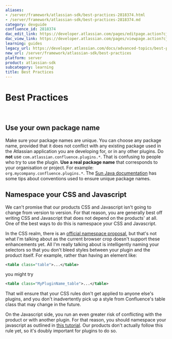 ```yaml
---
aliases:
- /server/framework/atlassian-sdk/best-practices-2818374.html
- /server/framework/atlassian-sdk/best-practices-2818374.md
category: devguide
confluence_id: 2818374
dac_edit_link: https://developer.atlassian.com/pages/editpage.action?cjm=wozere&pageId=2818374
dac_view_link: https://developer.atlassian.com/pages/viewpage.action?cjm=wozere&pageId=2818374
learning: guides
legacy_url: https://developer.atlassian.com/docs/advanced-topics/best-practices
new_url: /server/framework/atlassian-sdk/best-practices
platform: server
product: atlassian-sdk
subcategory: learning
title: Best Practices
---
```

# Best Practices

 

## Use your own package name

Make sure your package names are unique. You can choose any package name, provided that it does not conflict with any existing package used in the Atlassian application you are developing for, or in any other plugins. Do **not** use `com.atlassian.confluence.plugins.*`. That is confusing to people who try to use the plugin. **Use a real package name** that corresponds to your organisation or project. For example: `org.mycompany.confluence.plugins.*`. The <a href="http://java.sun.com/docs/books/jls/second_edition/html/packages.doc.html#40169" class="external-link">Sun Java documentation</a> has some tips about conventions used to ensure unique package names.

## Namespace your CSS and Javascript

We can't promise that our products CSS and Javascript isn't going to change from version to version. For that reason, you are generally best off writing CSS and Javascript that does not depend on the products' at all. One of the best ways to do this is namespace your CSS and Javascript.

In the CSS realm, there is an <a href="http://www.w3.org/TR/css3-namespace/" class="external-link">official namespace proposal</a>, but that's not what I'm talking about as the current browser crop doesn't support these enhancements yet. All I'm really talking about is intelligently naming your selectors so that you don't bleed styles between your plugin and the product itself. For example, rather than having an element like:

``` xml
<table class="table">...</table>
```

you might try

``` xml
<table class="MyPluginName_table">...</table>
```

That will ensure that your CSS rules don't get applied to anyone else's plugins, and you don't inadvertently pick up a style from Confluence's table class that may change in the future.

On the Javascript side, you run an even greater risk of conflicting with the product or with another plugin. For that reason, you should namespace your javascript as outlined in <a href="http://icant.co.uk/articles/seven-rules-of-unobtrusive-javascript/#r6" class="external-link">this tutorial</a>. Our products don't actually follow this rule yet, so it's doubly important for plugins to do so.































































































